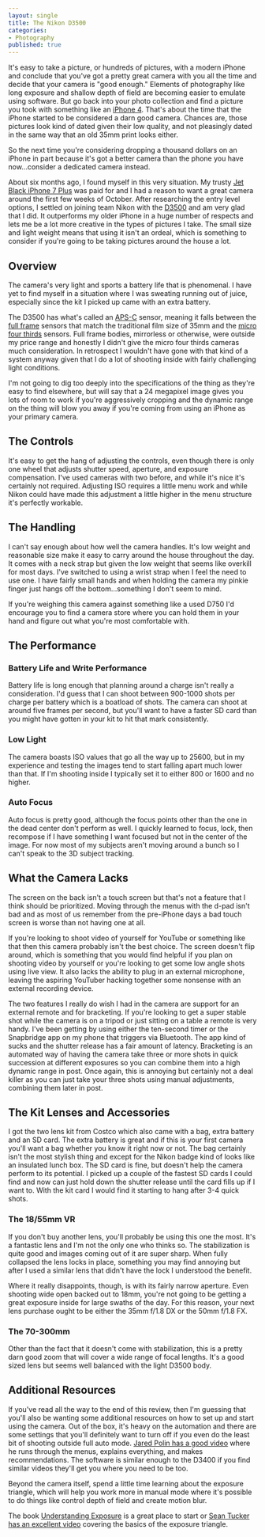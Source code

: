 ```yaml
---
layout: single
title: The Nikon D3500
categories:
- Photography
published: true
---
```


It's easy to take a picture, or hundreds of pictures, with a modern iPhone and conclude that you've got a pretty great camera with you all the time and decide that your camera is "good enough." Elements of photography like long exposure and shallow depth of field are becoming easier to emulate using software. But go back into your photo collection and find a picture you took with something like an [iPhone 4][Iphone4]. That's about the time that the iPhone started to be considered a darn good camera. Chances are, those pictures look kind of dated given their low quality, and not pleasingly dated in the same way that an old 35mm print looks either. 

So the next time you're considering dropping a thousand dollars on an iPhone in part because it's got a better camera than the phone you have now...consider a dedicated camera instead. 

About six months ago, I found myself in this very situation. My trusty [Jet Black iPhone 7 Plus][JetBlackIphone7Plus] was paid for and I had a reason to want a great camera around the first few weeks of October. After researching the entry level options, I settled on joining team Nikon with the [D3500][] and am very glad that I did. It outperforms my older iPhone in a huge number of respects and lets me be a lot more creative in the types of pictures I take. The small size and light weight means that using it isn't an ordeal, which is something to consider if you're going to be taking pictures around the house a lot. 

## Overview

The camera's very light and sports a battery life that is phenomenal. I have yet to find myself in a situation where I was sweating running out of juice, especially since the kit I picked up came with an extra battery. 

The D3500 has what's called an [APS-C][] sensor, meaning it falls between the [full frame][FullFrame] sensors that match the traditional film size of 35mm and the [micro four thirds][MicroFourThirds] sensors. Full frame bodies, mirrorless or otherwise, were outside my price range and honestly I didn't give the micro four thirds cameras much consideration. In retrospect I wouldn't have gone with that kind of a system anyway given that I do a lot of shooting inside with fairly challenging light conditions. 

I'm not going to dig too deeply into the specifications of the thing as they're easy to find elsewhere, but will say that a 24 megapixel image gives you lots of room to work if you're aggressively cropping and the dynamic range on the thing will blow you away if you're coming from using an iPhone as your primary camera. 

## The Controls 

It's easy to get the hang of adjusting the controls, even though there is only one wheel that adjusts shutter speed, aperture, and exposure compensation. I've used cameras with two before, and while it's nice it's certainly not required. Adjusting ISO requires a little menu work and while Nikon could have made this adjustment a little higher in the menu structure it's perfectly workable. 

## The Handling

I can't say enough about how well the camera handles. It's low weight and reasonable size make it easy to carry around the house throughout the day. It comes with a neck strap but given the low weight that seems like overkill for most days. I've switched to using a wrist strap when I feel the need to use one. I have fairly small hands and when holding the camera my pinkie finger just hangs off the bottom...something I don't seem to mind. 

If you're weighing this camera against something like a used D750 I'd encourage you to find a camera store where you can hold them in your hand and figure out what you're most comfortable with. 

## The Performance

### Battery Life and Write Performance

Battery life is long enough that planning around a charge isn't really a consideration. I'd guess that I can shoot between 900-1000 shots per charge per battery which is a boatload of shots. The camera can shoot at around five frames per second, but you'll want to have a faster SD card than you might have gotten in your kit to hit that mark consistently. 

### Low Light 

The camera boasts ISO values that go all the way up to 25600, but in my experience and testing the images tend to start falling apart much lower than that. If I'm shooting inside I typically set it to either 800 or 1600 and no higher.

### Auto Focus

Auto focus is pretty good, although the focus points other than the one in the dead center don't perform as well. I quickly learned to focus, lock, then recompose if I have something I want focused but not in the center of the image. For now most of my subjects aren't moving around a bunch so I can't speak to the 3D subject tracking. 

## What the Camera Lacks

The screen on the back isn't a touch screen but that's not a feature that I think should be prioritized. Moving through the menus with the d-pad isn't bad and as most of us remember from the pre-iPhone days a bad touch screen is worse than not having one at all. 

If you're looking to shoot video of yourself for YouTube or something like that then this camera probably isn't the best choice. The screen doesn't flip around, which is something that you would find helpful if you plan on shooting video by yourself or you're looking to get some low angle shots using live view. It also lacks the ability to plug in an external microphone, leaving the aspiring YouTuber hacking together some nonsense with an external recording device. 

The two features I really do wish I had in the camera are support for an external remote and for bracketing. If you're looking to get a super stable shot while the camera is on a tripod or just sitting on a table a remote is very handy. I've been getting by using either the ten-second timer or the Snapbridge app on my phone that triggers via Bluetooth. The app kind of sucks and the shutter release has a fair amount of latency. Bracketing is an automated way of having the camera take three or more shots in quick succession at different exposures so you can combine them into a high dynamic range in post. Once again, this is annoying but certainly not a deal killer as you can just take your three shots using manual adjustments, combining them later in post. 

## The Kit Lenses and Accessories

I got the two lens kit from Costco which also came with a bag, extra battery and an SD card. The extra battery is great and if this is your first camera you'll want a bag whether you know it right now or not. The bag certainly isn't the most stylish thing and except for the Nikon badge kind of looks like an insulated lunch box. The SD card is fine, but doesn't help the camera perform to its potential. I picked up a couple of the fastest SD cards I could find and now can just hold down the shutter release until the card fills up if I want to. With the kit card I would find it starting to hang after 3-4 quick shots. 

### The 18/55mm VR

If you don't buy another lens, you'll probably be using this one the most. It's a fantastic lens and I'm not the only one who thinks so. The stabilization is quite good and images coming out of it are super sharp. When fully collapsed the lens locks in place, something you may find annoying but after I used a similar lens that didn't have the lock I understood the benefit. 

Where it really disappoints, though, is with its fairly narrow aperture. Even shooting wide open backed out to 18mm, you're not going to be getting a great exposure inside for large swaths of the day. For this reason, your next lens purchase ought to be either the 35mm f/1.8 DX or the 50mm f/1.8 FX. 

### The 70-300mm

Other than the fact that it doesn't come with stabilization, this is a pretty darn good zoom that will cover a wide range of focal lengths. It's a good sized lens but seems well balanced with the light D3500 body. 

## Additional Resources

If you've read all the way to the end of this review, then I'm guessing that you'll also be wanting some additional resources on how to set up and start using the camera. Out of the box, it's heavy on the automation and there are some settings that you'll definitely want to turn off if you even do the least bit of shooting outside full auto mode. [Jared Polin has a good video][froknowsphoto] where he runs through the menus, explains everything, and makes recommendations. The software is similar enough to the D3400 if you find similar videos they'll get you where you need to be too. 

Beyond the camera itself, spend a little time learning about the exposure triangle, which will help you work more in manual mode where it's possible to do things like control depth of field and create motion blur. 

The book [Understanding Exposure][amazon] is a great place to start or [Sean Tucker has an excellent video][youtube] covering the basics of the exposure triangle.






[Iphone4]: https://www.flickr.com/cameras/apple/iphone_4/
[JetBlackIphone7Plus]: https://en.wikipedia.org/wiki/IPhone_7
[D3500]: https://imaging.nikon.com/lineup/dslr/d3500/spec.htm
[APS-C]: https://en.wikipedia.org/wiki/APS-C
[FullFrame]: https://en.wikipedia.org/wiki/Full-frame_digital_SLR
[MicroFourThirds]: https://en.wikipedia.org/wiki/Micro_Four_Thirds_system
[amazon]: https://www.amazon.com/Understanding-Exposure-Fourth-Photographs-Camera/dp/1607748509
[froknowsphoto]: https://froknowsphoto.com/nikon-d3500/
[youtube]: https://www.youtube.com/watch?v=LUtlZ3sahz8 
